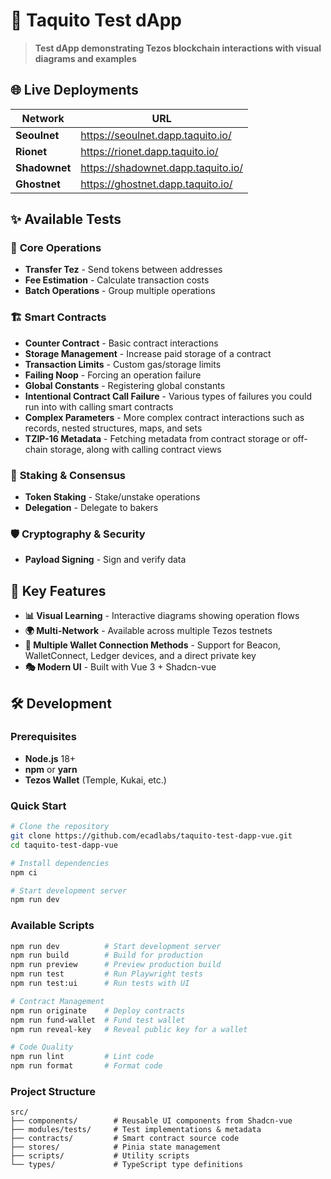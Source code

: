 # 🚀 Taquito Test dApp

> **Test dApp demonstrating Tezos blockchain interactions with visual diagrams and examples**

## 🌐 Live Deployments

| Network       | URL                                |
| ------------- | ---------------------------------- |
| **Seoulnet**  | https://seoulnet.dapp.taquito.io/  |
| **Rionet**    | https://rionet.dapp.taquito.io/    |
| **Shadownet** | https://shadownet.dapp.taquito.io/ |
| **Ghostnet**  | https://ghostnet.dapp.taquito.io/  |

## ✨ Available Tests

### 🎯 **Core Operations**

- **Transfer Tez** - Send tokens between addresses
- **Fee Estimation** - Calculate transaction costs
- **Batch Operations** - Group multiple operations

### 🏗️ **Smart Contracts**

- **Counter Contract** - Basic contract interactions
- **Storage Management** - Increase paid storage of a contract
- **Transaction Limits** - Custom gas/storage limits
- **Failing Noop** - Forcing an operation failure
- **Global Constants** - Registering global constants
- **Intentional Contract Call Failure** - Various types of failures you could run into with calling smart contracts
- **Complex Parameters** - More complex contract interactions such as records, nested structures, maps, and sets
- **TZIP-16 Metadata** - Fetching metadata from contract storage or off-chain storage, along with calling contract views

### 🔐 **Staking & Consensus**

- **Token Staking** - Stake/unstake operations
- **Delegation** - Delegate to bakers

### 🛡️ **Cryptography & Security**

- **Payload Signing** - Sign and verify data

## 🎨 Key Features

- **📊 Visual Learning** - Interactive diagrams showing operation flows
- **🌍 Multi-Network** - Available across multiple Tezos testnets
- **🔐 Multiple Wallet Connection Methods** - Support for Beacon, WalletConnect, Ledger devices, and a direct private key
- **🎭 Modern UI** - Built with Vue 3 + Shadcn-vue

## 🛠️ Development

### Prerequisites

- **Node.js** 18+
- **npm** or **yarn**
- **Tezos Wallet** (Temple, Kukai, etc.)

### Quick Start

```bash
# Clone the repository
git clone https://github.com/ecadlabs/taquito-test-dapp-vue.git
cd taquito-test-dapp-vue

# Install dependencies
npm ci

# Start development server
npm run dev
```

### Available Scripts

```bash
npm run dev          # Start development server
npm run build        # Build for production
npm run preview      # Preview production build
npm run test         # Run Playwright tests
npm run test:ui      # Run tests with UI

# Contract Management
npm run originate    # Deploy contracts
npm run fund-wallet  # Fund test wallet
npm run reveal-key   # Reveal public key for a wallet

# Code Quality
npm run lint         # Lint code
npm run format       # Format code
```

### Project Structure

```
src/
├── components/        # Reusable UI components from Shadcn-vue
├── modules/tests/     # Test implementations & metadata
├── contracts/         # Smart contract source code
├── stores/            # Pinia state management
├── scripts/           # Utility scripts
└── types/             # TypeScript type definitions
```
